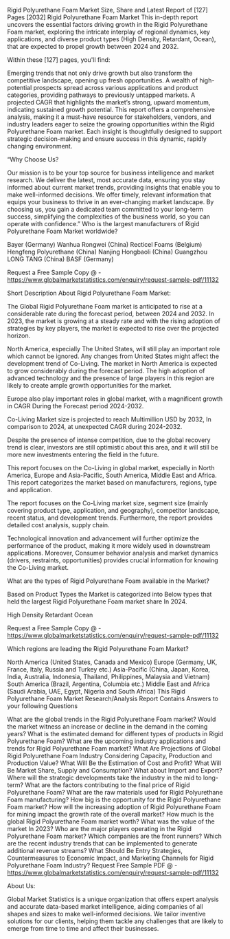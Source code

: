 Rigid Polyurethane Foam Market Size, Share and Latest Report of [127] Pages [2032]
Rigid Polyurethane Foam Market This in-depth report uncovers the essential factors driving growth in the Rigid Polyurethane Foam market, exploring the intricate interplay of regional dynamics, key applications, and diverse product types (High Density, Retardant, Ocean), that are expected to propel growth between 2024 and 2032.

Within these [127] pages, you'll find:

Emerging trends that not only drive growth but also transform the competitive landscape, opening up fresh opportunities.
A wealth of high-potential prospects spread across various applications and product categories, providing pathways to previously untapped markets.
A projected CAGR that highlights the market’s strong, upward momentum, indicating sustained growth potential.
This report offers a comprehensive analysis, making it a must-have resource for stakeholders, vendors, and industry leaders eager to seize the growing opportunities within the Rigid Polyurethane Foam market. Each insight is thoughtfully designed to support strategic decision-making and ensure success in this dynamic, rapidly changing environment.

“Why Choose Us?

Our mission is to be your top source for business intelligence and market research.
We deliver the latest, most accurate data, ensuring you stay informed about current market trends, providing insights that enable you to make well-informed decisions.
We offer timely, relevant information that equips your business to thrive in an ever-changing market landscape.
By choosing us, you gain a dedicated team committed to your long-term success, simplifying the complexities of the business world, so you can operate with confidence.”
Who is the largest manufacturers of Rigid Polyurethane Foam Market worldwide?

 

Bayer (Germany)
Wanhua Rongwei (China)
Recticel Foams (Belgium)
Hengfeng Polyurethane (China)
Nanjing Hongbaoli (China)
Guangzhou LONG TANG (China)
BASF (Germany)
 

Request a Free Sample Copy @ - https://www.globalmarketstatistics.com/enquiry/request-sample-pdf/11132

 

Short Description About Rigid Polyurethane Foam Market:

The Global Rigid Polyurethane Foam market is anticipated to rise at a considerable rate during the forecast period, between 2024 and 2032. In 2023, the market is growing at a steady rate and with the rising adoption of strategies by key players, the market is expected to rise over the projected horizon.

North America, especially The United States, will still play an important role which cannot be ignored. Any changes from United States might affect the development trend of Co-Living. The market in North America is expected to grow considerably during the forecast period. The high adoption of advanced technology and the presence of large players in this region are likely to create ample growth opportunities for the market.

Europe also play important roles in global market, with a magnificent growth in CAGR During the Forecast period 2024-2032.

Co-Living Market size is projected to reach Multimillion USD by 2032, In comparison to 2024, at unexpected CAGR during 2024-2032.

Despite the presence of intense competition, due to the global recovery trend is clear, investors are still optimistic about this area, and it will still be more new investments entering the field in the future.

This report focuses on the Co-Living in global market, especially in North America, Europe and Asia-Pacific, South America, Middle East and Africa. This report categorizes the market based on manufacturers, regions, type and application.

The report focuses on the Co-Living market size, segment size (mainly covering product type, application, and geography), competitor landscape, recent status, and development trends. Furthermore, the report provides detailed cost analysis, supply chain.

Technological innovation and advancement will further optimize the performance of the product, making it more widely used in downstream applications. Moreover, Consumer behavior analysis and market dynamics (drivers, restraints, opportunities) provides crucial information for knowing the Co-Living market.

What are the types of Rigid Polyurethane Foam available in the Market?

Based on Product Types the Market is categorized into Below types that held the largest Rigid Polyurethane Foam market share In 2024.

 

High Density
Retardant
Ocean
 

Request a Free Sample Copy @ - https://www.globalmarketstatistics.com/enquiry/request-sample-pdf/11132

Which regions are leading the Rigid Polyurethane Foam Market?

North America (United States, Canada and Mexico)
Europe (Germany, UK, France, Italy, Russia and Turkey etc.)
Asia-Pacific (China, Japan, Korea, India, Australia, Indonesia, Thailand, Philippines, Malaysia and Vietnam)
South America (Brazil, Argentina, Columbia etc.)
Middle East and Africa (Saudi Arabia, UAE, Egypt, Nigeria and South Africa)
This Rigid Polyurethane Foam Market Research/Analysis Report Contains Answers to your following Questions

What are the global trends in the Rigid Polyurethane Foam market? Would the market witness an increase or decline in the demand in the coming years?
What is the estimated demand for different types of products in Rigid Polyurethane Foam? What are the upcoming industry applications and trends for Rigid Polyurethane Foam market?
What Are Projections of Global Rigid Polyurethane Foam Industry Considering Capacity, Production and Production Value? What Will Be the Estimation of Cost and Profit? What Will Be Market Share, Supply and Consumption? What about Import and Export?
Where will the strategic developments take the industry in the mid to long-term?
What are the factors contributing to the final price of Rigid Polyurethane Foam? What are the raw materials used for Rigid Polyurethane Foam manufacturing?
How big is the opportunity for the Rigid Polyurethane Foam market? How will the increasing adoption of Rigid Polyurethane Foam for mining impact the growth rate of the overall market?
How much is the global Rigid Polyurethane Foam market worth? What was the value of the market In 2023?
Who are the major players operating in the Rigid Polyurethane Foam market? Which companies are the front runners?
Which are the recent industry trends that can be implemented to generate additional revenue streams?
What Should Be Entry Strategies, Countermeasures to Economic Impact, and Marketing Channels for Rigid Polyurethane Foam Industry?
Request Free Sample PDF @ - https://www.globalmarketstatistics.com/enquiry/request-sample-pdf/11132

About Us:

Global Market Statistics is a unique organization that offers expert analysis and accurate data-based market intelligence, aiding companies of all shapes and sizes to make well-informed decisions. We tailor inventive solutions for our clients, helping them tackle any challenges that are likely to emerge from time to time and affect their businesses.